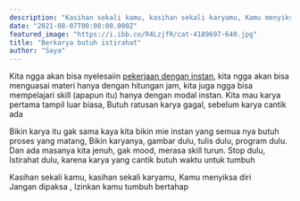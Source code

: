 ```yaml
---
description: "Kasihan sekali kamu, kasihan sekali karyamu, Kamu menyiksa diri. Jangan dipaksa , Izinkan kamu tumbuh bertahap"
date: "2021-08-07T00:00:00.000Z"
featured_image: "https://i.ibb.co/R4LzjfR/cat-4189697-640.jpg"
title: "Berkarya butuh istirahat"
author: "Saya"
---
```


Kita ngga akan bisa nyelesaiin [pekerjaan dengan instan](https://fajarr.space/puas-dengan-hasil-instan), kita ngga akan bisa menguasai materi hanya dengan hitungan jam, kita juga ngga bisa mempelajari skill (apapun itu) hanya dengan modal instan. Kita mau karya pertama tampil luar biasa, Butuh ratusan karya gagal, sebelum karya cantik ada

Bikin karya itu gak sama kaya kita bikin mie instan yang semua nya butuh proses yang matang, Bikin karyanya, gambar dulu, tulis dulu, program dulu. Dan ada masanya kita jenuh, gak mood, merasa skill turun. Stop dulu, Istirahat dulu, karena karya yang cantik butuh waktu untuk tumbuh

Kasihan sekali kamu, kasihan sekali karyamu, Kamu menyiksa diri  
Jangan dipaksa , Izinkan kamu tumbuh bertahap
